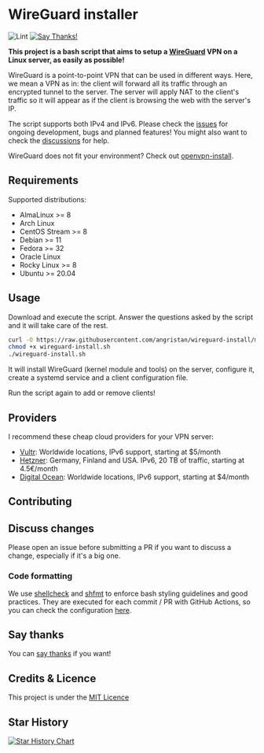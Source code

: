 # WireGuard installer

![Lint](https://github.com/angristan/wireguard-install/workflows/Lint/badge.svg)
[![Say Thanks!](https://img.shields.io/badge/Say%20Thanks-!-1EAEDB.svg)](https://saythanks.io/to/angristan)

**This project is a bash script that aims to setup a [WireGuard](https://www.wireguard.com/) VPN on a Linux server, as easily as possible!**

WireGuard is a point-to-point VPN that can be used in different ways. Here, we mean a VPN as in: the client will forward all its traffic through an encrypted tunnel to the server.
The server will apply NAT to the client's traffic so it will appear as if the client is browsing the web with the server's IP.

The script supports both IPv4 and IPv6. Please check the [issues](https://github.com/angristan/wireguard-install/issues) for ongoing development, bugs and planned features! You might also want to check the [discussions](https://github.com/angristan/wireguard-install/discussions) for help.

WireGuard does not fit your environment? Check out [openvpn-install](https://github.com/angristan/openvpn-install).

## Requirements

Supported distributions:

- AlmaLinux >= 8
- Arch Linux
- CentOS Stream >= 8
- Debian >= 11
- Fedora >= 32
- Oracle Linux
- Rocky Linux >= 8
- Ubuntu >= 20.04

## Usage

Download and execute the script. Answer the questions asked by the script and it will take care of the rest.

```bash
curl -O https://raw.githubusercontent.com/angristan/wireguard-install/master/wireguard-install.sh
chmod +x wireguard-install.sh
./wireguard-install.sh
```

It will install WireGuard (kernel module and tools) on the server, configure it, create a systemd service and a client configuration file.

Run the script again to add or remove clients!

## Providers

I recommend these cheap cloud providers for your VPN server:

- [Vultr](https://www.vultr.com/?ref=8948982-8H): Worldwide locations, IPv6 support, starting at \$5/month
- [Hetzner](https://hetzner.cloud/?ref=ywtlvZsjgeDq): Germany, Finland and USA. IPv6, 20 TB of traffic, starting at 4.5€/month
- [Digital Ocean](https://m.do.co/c/ed0ba143fe53): Worldwide locations, IPv6 support, starting at \$4/month

## Contributing

## Discuss changes

Please open an issue before submitting a PR if you want to discuss a change, especially if it's a big one.

### Code formatting

We use [shellcheck](https://github.com/koalaman/shellcheck) and [shfmt](https://github.com/mvdan/sh) to enforce bash styling guidelines and good practices. They are executed for each commit / PR with GitHub Actions, so you can check the configuration [here](https://github.com/angristan/wireguard-install/blob/master/.github/workflows/lint.yml).

## Say thanks

You can [say thanks](https://saythanks.io/to/angristan) if you want!

## Credits & Licence

This project is under the [MIT Licence](https://raw.githubusercontent.com/angristan/wireguard-install/master/LICENSE)

## Star History

[![Star History Chart](https://api.star-history.com/svg?repos=angristan/wireguard-install&type=Date)](https://star-history.com/#angristan/wireguard-install&Date)
